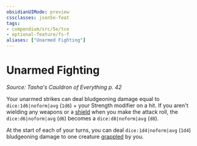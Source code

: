 ```yaml
---
obsidianUIMode: preview
cssclasses: json5e-feat
tags:
- compendium/src/5e/tce
- optional-feature/fs-f
aliases: ["Unarmed Fighting"]
---
```

# Unarmed Fighting
*Source: Tasha's Cauldron of Everything p. 42*  

Your unarmed strikes can deal bludgeoning damage equal to `dice:1d6|noform|avg` (`1d6`) + your Strength modifier on a hit. If you aren't wielding any weapons or a [shield](2-Mechanics/CLI/items/shield.md) when you make the attack roll, the `dice:d6|noform|avg` (`d6`) becomes a `dice:d8|noform|avg` (`d8`).

At the start of each of your turns, you can deal `dice:1d4|noform|avg` (`1d4`) bludgeoning damage to one creature [grappled](2-Mechanics/CLI/rules/conditions.md#Grappled) by you.